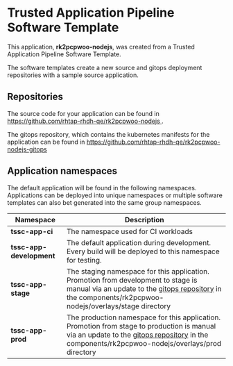 # Trusted Application Pipeline Software Template

This application, **rk2pcpwoo-nodejs**, was created from a Trusted Application Pipeline Software Template.

The software templates create a new source and gitops deployment repositories with a sample source application. 

## Repositories

The source code for your application can be found in [https://github.com/rhtap-rhdh-qe/rk2pcpwoo-nodejs ](https://github.com/rhtap-rhdh-qe/rk2pcpwoo-nodejs ).
 
The gitops repository, which contains the kubernetes manifests for the application can be found in 
[https://github.com/rhtap-rhdh-qe/rk2pcpwoo-nodejs-gitops ](https://github.com/rhtap-rhdh-qe/rk2pcpwoo-nodejs-gitops ) 

## Application namespaces 

The default application will be found in the following namespaces. Applications can be deployed into unique namespaces or multiple software templates can also bet generated into the same group namespaces.  

|  Namespace   |  Description   |  
| -------- | -------- |
| **tssc-app-ci** | The namespace used for CI workloads |
| **tssc-app-development** | The default application during development. Every build will be deployed to this namespace for testing. |
| **tssc-app-stage** | The staging namespace for this application. Promotion from development to stage is manual via an update to the [gitops repository](https://github.com/rhtap-rhdh-qe/rk2pcpwoo-nodejs-gitops ) in the components/rk2pcpwoo-nodejs/overlays/stage directory |
| **tssc-app-prod** | The production namespace for this application. Promotion from stage to production is manual via an update to the [gitops repository](https://github.com/rhtap-rhdh-qe/rk2pcpwoo-nodejs-gitops ) in the components/rk2pcpwoo-nodejs/overlays/prod directory |